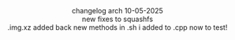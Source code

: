 <div align="center">
changelog arch 10-05-2025
<div align="center">
new fixes to squashfs
<div align="center">
.img.xz added back new methods in .sh i added to .cpp now to test!
